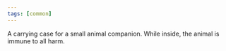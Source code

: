 ```yaml
---
tags: [common]
---
```


A carrying case for a small animal companion. While inside, the animal is immune to all harm.